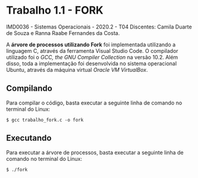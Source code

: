 # Trabalho 1.1 - FORK

IMD0036 - Sistemas Operacionais - 2020.2 - T04
Discentes: Camila Duarte de Souza e Ranna Raabe Fernandes da Costa.

A **árvore de processos utilizando Fork** foi implementada utilizando a linguagem C, através da ferramenta Visual Studio Code.
O compilador utilizado foi o _GCC, the GNU Compiler Collection_ na versão 10.2.
Além disso, toda a implementação foi desenvolvida no sistema operacional Ubuntu, através da máquina virtual _Oracle VM VirtualBox_.

## Compilando
Para compilar o código, basta executar a seguinte linha de comando no terminal do Linux:

``` 
$ gcc trabalho_fork.c -o fork
``` 
## Executando
Para executar a árvore de processos, basta executar a seguinte linha de comando no terminal do Linux:

``` 
$ ./fork
``` 
